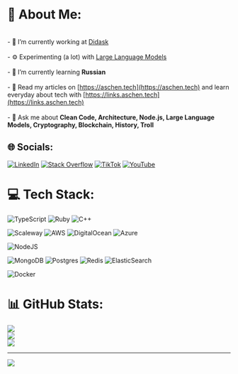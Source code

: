 # 💫 About Me:
<br>- 🔭 I’m currently working at [Didask](https://www.didask.com/) <br><br>- ⚙️ Experimenting (a lot) with [Large Language Models](https://gen-ai.fr/) <br><br>- 🌱 I’m currently learning **Russian**<br><br>- 📝 Read my articles on [https://aschen.tech](https://aschen.tech) and learn everyday about tech with  [https://links.aschen.tech](https://links.aschen.tech)<br><br>- 💬 Ask me about **Clean Code, Architecture, Node.js, Large Language Models, Cryptography, Blockchain, History, Troll**<br>


## 🌐 Socials:
[![LinkedIn](https://img.shields.io/badge/LinkedIn-%230077B5.svg?logo=linkedin&logoColor=white)](https://linkedin.com/in/maretadrien) [![Stack Overflow](https://img.shields.io/badge/-Stackoverflow-FE7A16?logo=stack-overflow&logoColor=white)](https://stackoverflow.com/users/5422365) [![TikTok](https://img.shields.io/badge/TikTok-%23000000.svg?logo=TikTok&logoColor=white)](https://tiktok.com/@rickastleyofficial) [![YouTube](https://img.shields.io/badge/YouTube-%23FF0000.svg?logo=YouTube&logoColor=white)](https://youtube.com/c/UCuAXFkgsw1L7xaCfnd5JJOw) 

# 💻 Tech Stack:
![TypeScript](https://img.shields.io/badge/typescript-%23007ACC.svg?style=for-the-badge&logo=typescript&logoColor=white) ![Ruby](https://img.shields.io/badge/ruby-%23CC342D.svg?style=for-the-badge&logo=ruby&logoColor=white) ![C++](https://img.shields.io/badge/c++-%2300599C.svg?style=for-the-badge&logo=c%2B%2B&logoColor=white) 

![Scaleway](https://img.shields.io/badge/SCALEWAY-%234f0599.svg?style=for-the-badge&logo=scaleway&logoColor=white) ![AWS](https://img.shields.io/badge/AWS-%23FF9900.svg?style=for-the-badge&logo=amazon-aws&logoColor=white) ![DigitalOcean](https://img.shields.io/badge/DigitalOcean-%230167ff.svg?style=for-the-badge&logo=digitalOcean&logoColor=white) ![Azure](https://img.shields.io/badge/azure-%230072C6.svg?style=for-the-badge&logo=azure-devops&logoColor=white) 

![NodeJS](https://img.shields.io/badge/node.js-6DA55F?style=for-the-badge&logo=node.js&logoColor=white)

![MongoDB](https://img.shields.io/badge/MongoDB-%234ea94b.svg?style=for-the-badge&logo=mongodb&logoColor=white) ![Postgres](https://img.shields.io/badge/postgres-%23316192.svg?style=for-the-badge&logo=postgresql&logoColor=white) ![Redis](https://img.shields.io/badge/redis-%23DD0031.svg?style=for-the-badge&logo=redis&logoColor=white) ![ElasticSearch](https://img.shields.io/badge/-ElasticSearch-005571?style=for-the-badge&logo=elasticsearch) 

![Docker](https://img.shields.io/badge/docker-%230db7ed.svg?style=for-the-badge&logo=docker&logoColor=white)
# 📊 GitHub Stats:
![](https://github-readme-stats.vercel.app/api?username=aschen&theme=gotham&hide_border=false&include_all_commits=true&count_private=true)<br/>
![](https://github-readme-streak-stats.herokuapp.com/?user=aschen&theme=gotham&hide_border=false)<br/>
![](https://github-readme-stats.vercel.app/api/top-langs/?username=aschen&theme=gotham&hide_border=false&include_all_commits=true&count_private=true&layout=compact)

---
[![](https://visitcount.itsvg.in/api?id=aschen&icon=0&color=0)](https://visitcount.itsvg.in)

<!-- Proudly created with GPRM ( https://gprm.itsvg.in ) -->
